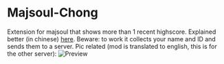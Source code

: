 # Majsoul-Chong
Extension for majsoul that shows more than 1 recent highscore. 
Explained better (in chinese) [here](https://greasyfork.org/zh-CN/scripts/388241).
Beware: to work it collects your name and ID and sends them to a server.
Pic related (mod is translated to english, this is for the other server):
![Preview](https://img.paulzzh.tech/other/majsoul/preview1.gif)
